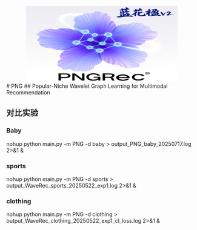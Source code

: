 <br />
<div align="center">
  <a href="https://github.com/orangeheyue/GenRec-V1">
    <img src="static/PNGLOGO.png" alt="Logo" width="400" height="200">
  </a>
</div>
# PNG
## Popular-Niche Wavelet Graph Learning for Multimodal Recommendation

## 对比实验
### Baby

nohup python main.py -m PNG -d baby > output_PNG_baby_20250717.log 2>&1 &
### sports
nohup python main.py -m PNG -d sports > output_WaveRec_sports_20250522_exp1.log 2>&1 &
### clothing
nohup python main.py -m PNG -d clothing > output_WaveRec_clothing_20250522_exp1_cl_loss.log 2>&1 &

